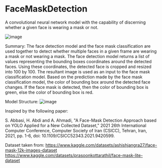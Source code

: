 # FaceMaskDetection
A convolutional neural network model with the capability of discerning whether a given face is wearing a mask or not.

![image](https://user-images.githubusercontent.com/111015445/219254097-32101f77-1280-48e2-99d7-12a6c257f18b.png)

Summary:
The face detection model and the face mask classification are used together to detect whether multiple faces in a given frame are wearing a mask or not wearing a mask. The face detection model returns a list of values representing the bounding boxes coordinates around the detected faces. Using these coordinates, the detected face is cropped and resized into 100 by 100. The resultant image is used as an input to the face mask classification model. Based on the prediction made by the face mask classification model, the color of bounding box around the detected face changes. If the face mask is detected, then the color of bounding box is green, else the color of bounding box is red.

Model Structure:
![image](https://user-images.githubusercontent.com/111015445/219254693-68e5d04e-6ed5-4fa0-9e1c-6a814da60720.png)


Inspired by the following paper:

S. Abbasi, H. Abdi and A. Ahmadi, "A Face-Mask Detection Approach based on YOLO Applied for a New Collected Dataset," 2021 26th International Computer Conference, Computer Society of Iran (CSICC), Tehran, Iran, 2021, pp. 1-6, doi: 10.1109/CSICC52343.2021.9420599.

Dataset taken from:
https://www.kaggle.com/datasets/ashishjangra27/face-mask-12k-images-dataset
https://www.kaggle.com/datasets/prasoonkottarathil/face-mask-lite-dataset
